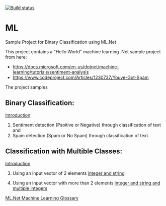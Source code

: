 [![Build status](https://ci.appveyor.com/api/projects/status/ip5lrx0h3yicmbq7?svg=true)](https://ci.appveyor.com/project/Dirkster99/ml)
# ML
Sample Project for Binary Classification using ML.Net

This project contains a "Hello World" machine learning .Net sample project from here:
- https://docs.microsoft.com/en-us/dotnet/machine-learning/tutorials/sentiment-analysis
- https://www.codeproject.com/Articles/1230737/Youve-Got-Spam

The project samples

## Binary Classification:
[Introduction](https://docs.microsoft.com/en-us/dotnet/machine-learning/resources/tasks#binary-classification)

1) Sentiment detection (Psoitive or Negative) through classification of text and
2) Spam detection (Spam or No Spam) through classification of text.

## Classification with Multible Classes:
[Introduction](https://docs.microsoft.com/en-us/dotnet/machine-learning/resources/tasks#multiclass-classification)

3) Using an input vector of 2 elements [integer and string](https://github.com/Dirkster99/ML/blob/master/source/MultibleClasses/Program.cs)

4) Using an input vector with more than 2 elements [integer and string and multiple integers](https://github.com/Dirkster99/ML/blob/master/source/IrisDataset/Program.cs)

<a href="https://docs.microsoft.com/en-us/dotnet/machine-learning/resources/glossary">ML.Net Machine Learning Glossary</a>
